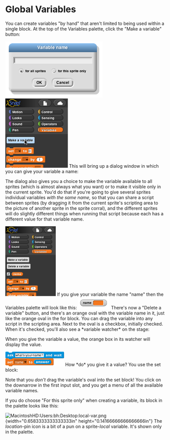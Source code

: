 # Global Variables

You can create variables "by hand" that aren't limited to being used within a single block. At the top of the Variables palette, click the
"Make a variable" button:

<img src="/content/assets/images/image96.png" style="width:306px; height:177px">
<img src="/content/assets/images/image97.png" style="width:197px; height:218px">
This will bring up a dialog window in
which you can give your variable a name:

The dialog also gives you a choice to make the variable available to all
sprites (which is almost always what you want) or to make it visible
only in the current sprite. You'd do that if you're going to give
several sprites individual variables *with the same name,* so that you
can share a script between sprites (by dragging it from the current
sprite's scripting area to the picture of another sprite in the sprite
corral), and the different sprites will do slightly different things
when running that script because each has a different value for that
variable name.

<img src="/content/assets/images/image98.png" style="width:159px; height:220px">
If you give your variable the name "name" then the Variables palette will look like this:

<img src="/content/assets/images/image99.png" style="width:100px; height:39px">
There's now a "Delete a variable" button, and there's
an orange oval with the variable name in it, just like the orange oval
in the for block. You can drag the variable into any script in the
scripting area. Next to the oval is a checkbox, initially checked. When
it's checked, you'll also see a *variable watcher* on the stage:

When you give the variable a value, the orange box in its watcher will
display the value.

<img src="/content/assets/images/image100.png" style="width:185px; height:46px">
How *do* you give it a value? You use the
set block:

Note that you *don't* drag the variable's oval into the set block! You
click on the downarrow in the first input slot, and you get a menu of
all the available variable names.

If you do choose "For this sprite only" when creating a variable, its
block in the palette looks like this:

![MacintoshHD:Users:bh:Desktop:local-var.png](image101.png){width="0.6583333333333333in" height="0.14166666666666666in"}
 The *location*-pin icon is a bit of a
pun on a sprite-*local* variable. It's shown only in the palette.


